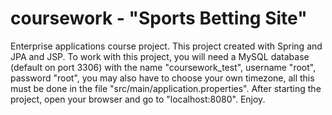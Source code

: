 # coursework - "Sports Betting Site"
 Enterprise applications course project.
 This project created with Spring and JPA and JSP.
 To work with this project, you will need a MySQL database (default on port 3306) with the name "coursework_test", username "root", password "root", you may also have to choose your own timezone, all this must be done in the file "src/main/application.properties".
 After starting the project, open your browser and go to "localhost:8080".
 Enjoy.
